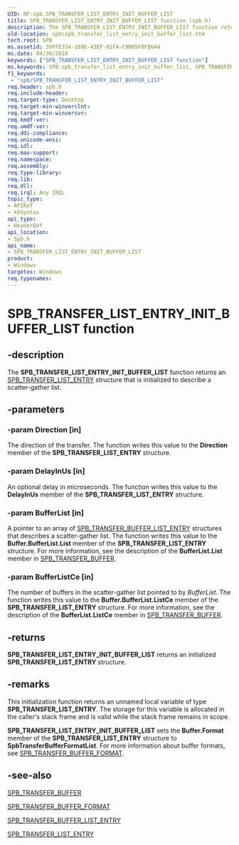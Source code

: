 ```yaml
---
UID: NF:spb.SPB_TRANSFER_LIST_ENTRY_INIT_BUFFER_LIST
title: SPB_TRANSFER_LIST_ENTRY_INIT_BUFFER_LIST function (spb.h)
description: The SPB_TRANSFER_LIST_ENTRY_INIT_BUFFER_LIST function returns an SPB_TRANSFER_LIST_ENTRY structure that is initialized to describe a scatter-gather list.SPB_TRANSFER_LIST_ENTRY_INIT_BUFFER_LIST function returns an SPB_TRANSFER_LIST_ENTRY structure that is initialized to describe a scatter-gather list.
old-location: spb\spb_transfer_list_entry_init_buffer_list.htm
tech.root: SPB
ms.assetid: 39FFE334-1696-43EF-81FA-C9B05F8FB644
ms.date: 04/30/2018
keywords: ["SPB_TRANSFER_LIST_ENTRY_INIT_BUFFER_LIST function"]
ms.keywords: SPB.spb_transfer_list_entry_init_buffer_list, SPB_TRANSFER_LIST_ENTRY_INIT_BUFFER_LIST, SPB_TRANSFER_LIST_ENTRY_INIT_BUFFER_LIST function [Buses], spb/SPB_TRANSFER_LIST_ENTRY_INIT_BUFFER_LIST
f1_keywords:
 - "spb/SPB_TRANSFER_LIST_ENTRY_INIT_BUFFER_LIST"
req.header: spb.h
req.include-header: 
req.target-type: Desktop
req.target-min-winverclnt: 
req.target-min-winversvr: 
req.kmdf-ver: 
req.umdf-ver: 
req.ddi-compliance: 
req.unicode-ansi: 
req.idl: 
req.max-support: 
req.namespace: 
req.assembly: 
req.type-library: 
req.lib: 
req.dll: 
req.irql: Any IRQL
topic_type:
- APIRef
- kbSyntax
api_type:
- HeaderDef
api_location:
- Spb.h
api_name:
- SPB_TRANSFER_LIST_ENTRY_INIT_BUFFER_LIST
product:
- Windows
targetos: Windows
req.typenames: 
---
```


# SPB_TRANSFER_LIST_ENTRY_INIT_BUFFER_LIST function


## -description



The <b>SPB_TRANSFER_LIST_ENTRY_INIT_BUFFER_LIST</b> function returns an <a href="https://docs.microsoft.com/windows-hardware/drivers/ddi/spb/ns-spb-spb_transfer_list_entry">SPB_TRANSFER_LIST_ENTRY</a> structure that is initialized to describe a scatter-gather list.




## -parameters




### -param Direction [in]

The direction of the transfer. The function writes this value to the <b>Direction</b> member of the <b>SPB_TRANSFER_LIST_ENTRY</b> structure.


### -param DelayInUs [in]

An optional delay in microseconds. The function writes this value to the <b>DelayInUs</b> member of the <b>SPB_TRANSFER_LIST_ENTRY</b> structure.


### -param BufferList [in]

A pointer to an array of <a href="https://docs.microsoft.com/windows-hardware/drivers/ddi/spb/ns-spb-spb_transfer_buffer_list_entry">SPB_TRANSFER_BUFFER_LIST_ENTRY</a> structures that describes a scatter-gather list. The function writes this value to the <b>Buffer.BufferList.List</b> member of the <b>SPB_TRANSFER_LIST_ENTRY</b> structure. For more information, see the description of the <b>BufferList.List</b> member in <a href="https://docs.microsoft.com/windows-hardware/drivers/ddi/spb/ns-spb-spb_transfer_buffer">SPB_TRANSFER_BUFFER</a>.


### -param BufferListCe [in]

The number of buffers in the scatter-gather list pointed to by <i>BufferList</i>. The function writes this value to the <b>Buffer.BufferList.ListCe</b> member of the <b>SPB_TRANSFER_LIST_ENTRY</b> structure. For more information, see the description of the <b>BufferList.ListCe</b> member in <a href="https://docs.microsoft.com/windows-hardware/drivers/ddi/spb/ns-spb-spb_transfer_buffer">SPB_TRANSFER_BUFFER</a>.


## -returns



<b>SPB_TRANSFER_LIST_ENTRY_INIT_BUFFER_LIST</b> returns an initialized <b>SPB_TRANSFER_LIST_ENTRY</b> structure.




## -remarks



This initialization function returns an unnamed local variable of type <b>SPB_TRANSFER_LIST_ENTRY</b>. The storage for this variable is allocated in the caller's stack frame and is valid while the stack frame remains in scope.

<b>SPB_TRANSFER_LIST_ENTRY_INIT_BUFFER_LIST</b> sets the <b>Buffer.Format</b> member of the  <b>SPB_TRANSFER_LIST_ENTRY</b> structure to <b>SpbTransferBufferFormatList</b>. For more information about buffer formats, see <a href="https://docs.microsoft.com/windows-hardware/drivers/ddi/spb/ne-spb-spb_transfer_buffer_format">SPB_TRANSFER_BUFFER_FORMAT</a>.




## -see-also




<a href="https://docs.microsoft.com/windows-hardware/drivers/ddi/spb/ns-spb-spb_transfer_buffer">SPB_TRANSFER_BUFFER</a>



<a href="https://docs.microsoft.com/windows-hardware/drivers/ddi/spb/ne-spb-spb_transfer_buffer_format">SPB_TRANSFER_BUFFER_FORMAT</a>



<a href="https://docs.microsoft.com/windows-hardware/drivers/ddi/spb/ns-spb-spb_transfer_buffer_list_entry">SPB_TRANSFER_BUFFER_LIST_ENTRY</a>



<a href="https://docs.microsoft.com/windows-hardware/drivers/ddi/spb/ns-spb-spb_transfer_list_entry">SPB_TRANSFER_LIST_ENTRY</a>
 

 

